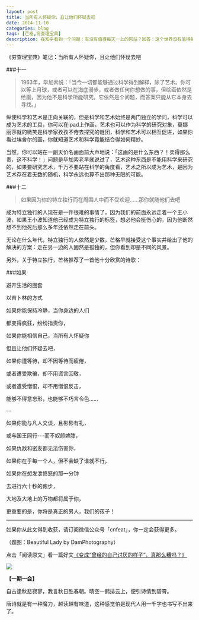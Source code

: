 ```yaml
---
layout: post
title: 当所有人怀疑你，且让他们怀疑去吧
date: 2014-11-10
categories: blog
tags: [芒格,穷查理宝典]
description: 在知乎看到一个问题：有没有值得每天一上的网站？回答：这个世界没有值得每天都上的网站，好好看书去。
---
```



《穷查理宝典》笔记：当所有人怀疑你，且让他们怀疑去吧

###十一

>1963年，毕加索说：「当今一切都能够通过科学得到解释，除了艺术。你可以等上月球，或者可以在海底漫步，或者做任何你想做的事，但绘画依然是绘画，因为他不是科学所能研究。它依然是个问题，而答案只能从它本身去寻找。」

纵使科学和艺术是正向关联的，但是科学和艺术始终是两门独立的学问，科学可以成为艺术的工具，你可以在ipad上作画，艺术也可以作为科学的研究对象，莫娜丽莎就的微笑是科学家孜孜不倦去探究的谜团，科学和艺术可以相互促进，如果你看过埃舍尔的画，你就知道艺术和科学竟能结合得如何精妙。

当然，你可以站在一副天价名画面前大声地说：「这画的是什么东西？！卖得那么贵，这不科学！」问题是毕加索老早就说过了，艺术这种东西是不能用科学来研究的，如果要研究艺术，千万不要站在科学的角度看，艺术之所以成为艺术，是因为艺术存在着无数的随机，科学永远也算不出那种无限的可能。


###十二


>如果因为你的特立独行而在周围人中而不受欢迎……那你就随他们去吧

成为特立独行的人现在是一件很难的事情了，因为我们的前面永远走着一个王小波，如果王小波知道他已经成为特立独行的标签，想必他会挺伤心的，因为他断然想不到他死后那么多年还依然走在前头。

无论在什么年代，特立独行的人依然是少数，芒格早就接受这个事实并给出了他的解决的方案：走在另一边的人固然是孤独的，但你看到却是不同的风景。

另外，关于特立独行，芒格推荐了一首他十分欣赏的诗歌：

###如果

避开生活的圈套

以吉卜林的方式

 
如果你能保持冷静，当你身边的人们

都变得疯狂，纷纷指责你，

如果你能相信自己，当所有人怀疑你

但且让他们怀疑去吧，

如果你遭等待，却不因等待而疲倦，

或者遭受欺骗，却不用谎言回敬，

或者遭受憎恨，却不用憎恨反击，

能够不得意忘形，也能够不巧言令色……

--
 
如果你能与凡人交谈，且彬彬有礼，

或与国王同行---而不奴颜婢膝，

如果仇敌和密友都无法伤害你，

如果你在乎每一个人，但不会缺了谁就不行，

如果你在想发泄愤怒的那一分钟

去进行六十秒的跑步，

大地及大地上的万物都将属于你，

更重要的是，你将是真正的男人，我们的孩子！



----

如果你从此文得到收获，请订阅微信公众号「cnfeat」，你一定会获得更多。

（题图：Beautiful Lady by DamPhotography）

点击「阅读原文」看一篇好文[《变成“曾经的自己讨厌的样子”，真那么糟吗？》](http://www.douban.com/note/449720463/)


![](http://cnfeat.qiniudn.com/signitrue-2014-09-28.jpg)

**【一期一会】**


自古逢秋悲寂寥，我言秋日胜春朝。晴空一鹤排云上，便引诗情到碧霄。

唐诗就是有一种魔力，越读越有味道，这种感觉怕是现代人用一千字也书写不出来了。
